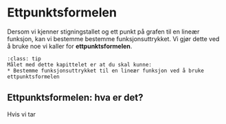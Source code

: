 # Ettpunktsformelen

Dersom vi kjenner stigningstallet og ett punkt på grafen til en lineær funksjon, kan vi bestemme bestemme funksjonsuttrykket. Vi gjør dette ved å bruke noe vi kaller for **ettpunktsformelen**. 


```{admonition} Læringsmål: ettpunktsformelen
:class: tip
Målet med dette kapittelet er at du skal kunne:
* Bestemme funksjonsuttrykket til en lineær funksjon ved å bruke ettpunktsformelen
```

## Ettpunktsformelen: hva er det?

Hvis vi tar


